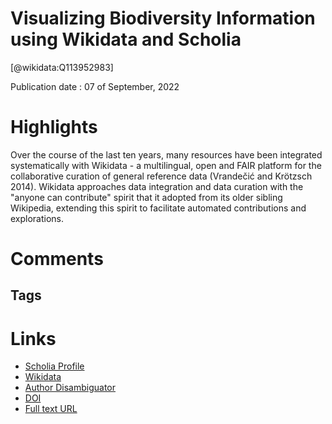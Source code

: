 
Visualizing Biodiversity Information using Wikidata and Scholia
===============================================================
  
  [@wikidata:Q113952983]  
  
Publication date : 07 of September, 2022  

# Highlights

Over the course of the last ten years, many resources have been integrated systematically with Wikidata - a multilingual, open and FAIR platform for the collaborative curation of general reference data (Vrandečić and Krötzsch 2014). Wikidata approaches data integration and data curation with the "anyone can contribute" spirit that it adopted from its older sibling Wikipedia, extending this spirit to facilitate automated contributions and explorations.



# Comments

## Tags

# Links
  
 * [Scholia Profile](https://scholia.toolforge.org/work/Q113952983)  
 * [Wikidata](https://www.wikidata.org/wiki/Q113952983)  
 * [Author Disambiguator](https://author-disambiguator.toolforge.org/work_item_oauth.php?id=Q113952983&batch_id=&match=1&author_list_id=&doit=Get+author+links+for+work)  
 * [DOI](https://doi.org/10.3897/BISS.6.94184)  
 * [Full text URL](https://biss.pensoft.net/article/94184/download/pdf/)  

